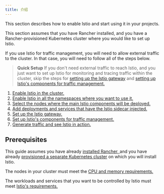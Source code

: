 ```yaml
---
title: 介绍
---
```


This section describes how to enable Istio and start using it in your projects.

This section assumes that you have Rancher installed, and you have a Rancher-provisioned Kubernetes cluster where you would like to set up Istio.

If you use Istio for traffic management, you will need to allow external traffic to the cluster. In that case, you will need to follow all of the steps below.

> **Quick Setup** If you don't need external traffic to reach Istio, and you just want to set up Istio for monitoring and tracing traffic within the cluster, skip the steps for [setting up the Istio gateway](/docs/cluster-admin/tools/istio/setup/gateway) and [setting up Istio's components for traffic management.](/docs/cluster-admin/tools/istio/setup/set-up-traffic-management)

1. [Enable Istio in the cluster.](/docs/cluster-admin/tools/istio/setup/enable-istio-in-cluster)
1. [Enable Istio in all the namespaces where you want to use it.](/docs/cluster-admin/tools/istio/setup/enable-istio-in-namespace)
1. [Select the nodes where the main Istio components will be deployed.](/docs/cluster-admin/tools/istio/setup/node-selectors)
1. [Add deployments and services that have the Istio sidecar injected.](/docs/cluster-admin/tools/istio/setup/deploy-workloads)
1. [Set up the Istio gateway. ](/docs/cluster-admin/tools/istio/setup/gateway)
1. [Set up Istio's components for traffic management.](/docs/cluster-admin/tools/istio/setup/set-up-traffic-management)
1. [Generate traffic and see Istio in action.](#generate-traffic-and-see-istio-in-action)

## Prerequisites

This guide assumes you have already [installed Rancher, ](/docs/installation) and you have already [provisioned a separate Kubernetes cluster](/docs/cluster-provisioning) on which you will install Istio.

The nodes in your cluster must meet the [CPU and memory requirements.](/docs/cluster-admin/tools/istio/resources/)

The workloads and services that you want to be controlled by Istio must meet [Istio's requirements.](https://istio.io/docs/setup/additional-setup/requirements/)

